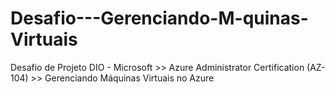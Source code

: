 # Desafio---Gerenciando-M-quinas-Virtuais
Desafio de Projeto DIO - Microsoft >> Azure Administrator Certification (AZ-104) >>  Gerenciando Máquinas Virtuais no Azure
